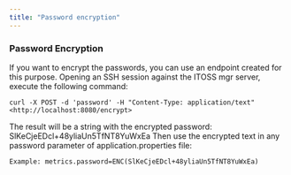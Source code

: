 ```yaml
---
title: "Password encryption"
---
```


### Password Encryption

If you want to encrypt the passwords, you can use an endpoint created for this purpose. Opening an SSH session against the ITOSS mgr server, execute the following command:

```shell
curl -X POST -d 'password' -H "Content-Type: application/text" <http://localhost:8080/encrypt>
```

The result will be a string with the encrypted password:
SlKeCjeEDcl+48yliaUn5TfNT8YuWxEa
Then use the encrypted text in any password parameter of application.properties file:
```shell
Example: metrics.password=ENC(SlKeCjeEDcl+48yliaUn5TfNT8YuWxEa)
```

